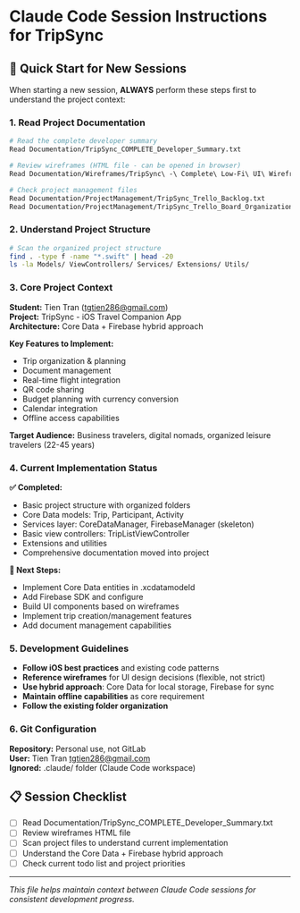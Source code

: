 # Claude Code Session Instructions for TripSync

## 🚀 Quick Start for New Sessions

When starting a new session, **ALWAYS** perform these steps first to understand the project context:

### 1. Read Project Documentation
```bash
# Read the complete developer summary
Read Documentation/TripSync_COMPLETE_Developer_Summary.txt

# Review wireframes (HTML file - can be opened in browser)
Read Documentation/Wireframes/TripSync\ -\ Complete\ Low-Fi\ UI\ Wireframes.html

# Check project management files
Read Documentation/ProjectManagement/TripSync_Trello_Backlog.txt
Read Documentation/ProjectManagement/TripSync_Trello_Board_Organization.txt
```

### 2. Understand Project Structure
```bash
# Scan the organized project structure
find . -type f -name "*.swift" | head -20
ls -la Models/ ViewControllers/ Services/ Extensions/ Utils/
```

### 3. Core Project Context

**Student:** Tien Tran (tgtien286@gmail.com)  
**Project:** TripSync - iOS Travel Companion App  
**Architecture:** Core Data + Firebase hybrid approach  

**Key Features to Implement:**
- Trip organization & planning
- Document management 
- Real-time flight integration
- QR code sharing
- Budget planning with currency conversion
- Calendar integration
- Offline access capabilities

**Target Audience:** Business travelers, digital nomads, organized leisure travelers (22-45 years)

### 4. Current Implementation Status

**✅ Completed:**
- Basic project structure with organized folders
- Core Data models: Trip, Participant, Activity
- Services layer: CoreDataManager, FirebaseManager (skeleton)
- Basic view controllers: TripListViewController
- Extensions and utilities
- Comprehensive documentation moved into project

**🔄 Next Steps:**
- Implement Core Data entities in .xcdatamodeld
- Add Firebase SDK and configure
- Build UI components based on wireframes
- Implement trip creation/management features
- Add document management capabilities

### 5. Development Guidelines

- **Follow iOS best practices** and existing code patterns
- **Reference wireframes** for UI design decisions (flexible, not strict)
- **Use hybrid approach**: Core Data for local storage, Firebase for sync
- **Maintain offline capabilities** as core requirement
- **Follow the existing folder organization**

### 6. Git Configuration

**Repository:** Personal use, not GitLab  
**User:** Tien Tran <tgtien286@gmail.com>  
**Ignored:** .claude/ folder (Claude Code workspace)

## 📋 Session Checklist

- [ ] Read Documentation/TripSync_COMPLETE_Developer_Summary.txt
- [ ] Review wireframes HTML file  
- [ ] Scan project files to understand current implementation
- [ ] Understand the Core Data + Firebase hybrid approach
- [ ] Check current todo list and project priorities

---

*This file helps maintain context between Claude Code sessions for consistent development progress.*